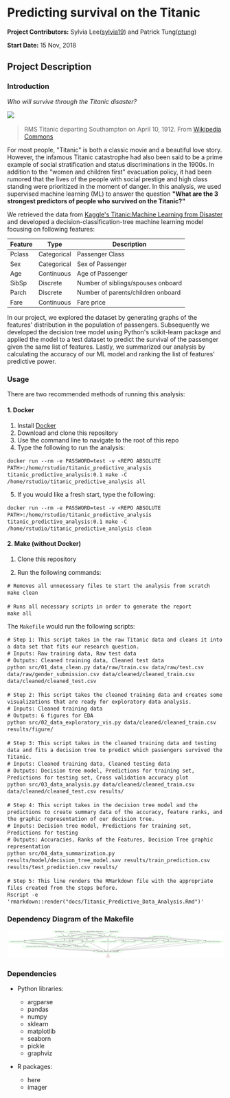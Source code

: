 # Predicting survival on the Titanic

**Project Contributors:** Sylvia Lee([sylvia19](https://github.ubc.ca/MDS-2018-19/DSCI_522_proposal_sylvia19/blob/master/README.md)) and Patrick Tung([ptung](https://github.ubc.ca/mds-2018-19/DSCI_522_proposal_ptung))

**Start Date:** 15 Nov, 2018

## Project Description

### Introduction

*Who will survive through the Titanic disaster?*

![](https://upload.wikimedia.org/wikipedia/commons/thumb/f/fd/RMS_Titanic_3.jpg/1200px-RMS_Titanic_3.jpg)

> RMS Titanic departing Southampton on April 10, 1912. From [Wikipedia Commons](https://en.wikipedia.org/wiki/File:RMS_Titanic_3.jpg)

For most people, "Titanic" is both a classic movie and a beautiful love story. However, the infamous Titanic catastrophe had also been said to be a prime example of social stratification and status discriminations in the 1900s. In addition to the "women and children first" evacuation policy, it had been rumored that the lives of the people with social prestige and high class standing were prioritized in the moment of danger. In this analysis, we used supervised machine learning (ML) to answer the question **"What are the 3 strongest predictors of people who survived on the Titanic?"**

We retrieved the data from [Kaggle's Titanic:Machine Learning from Disaster](https://www.kaggle.com/c/titanic) and developed a decision-classification-tree machine learning model focusing on following features:

| Feature | Type | Description |
| --- | --- | --- |
| Pclass | Categorical | Passenger Class |
| Sex | Categorical | Sex of Passenger |
| Age | Continuous | Age of Passenger |
| SibSp | Discrete | Number of siblings/spouses onboard |
| Parch | Discrete | Number of parents/children onboard |
| Fare | Continuous | Fare price |

In our project, we explored the dataset by generating graphs of the features' distribution in the population of passengers. Subsequently we developed the decision tree model using Python's scikit-learn package and applied the model to a test dataset to predict the survival of the passenger given the same list of features. Lastly, we summarized our analysis by calculating the accuracy of our ML model and ranking the list of features' predictive power.


### Usage

There are two recommended methods of running this analysis:

#### 1. Docker

1. Install [Docker](https://www.docker.com/get-started)
2. Download and clone this repository
3. Use the command line to navigate to the root of this repo
4. Type the following to run the analysis:

```
docker run --rm -e PASSWORD=test -v <REPO ABSOLUTE PATH>:/home/rstudio/titanic_predictive_analysis titanic_predictive_analysis:0.1 make -C /home/rstudio/titanic_predictive_analysis all
```

5. If you would like a fresh start, type the following:

```
docker run --rm -e PASSWORD=test -v <REPO ABSOLUTE PATH>:/home/rstudio/titanic_predictive_analysis titanic_predictive_analysis:0.1 make -C /home/rstudio/titanic_predictive_analysis clean
```


#### 2. Make (without Docker)

1. Clone this repository

2. Run the following commands:

```
# Removes all unnecessary files to start the analysis from scratch
make clean

# Runs all necessary scripts in order to generate the report
make all
```

The `Makefile` would run the following scripts:
```
# Step 1: This script takes in the raw Titanic data and cleans it into a data set that fits our research question.
# Inputs: Raw training data, Raw test data
# Outputs: Cleaned training data, Cleaned test data
python src/01_data_clean.py data/raw/train.csv data/raw/test.csv data/raw/gender_submission.csv data/cleaned/cleaned_train.csv data/cleaned/cleaned_test.csv

# Step 2: This script takes the cleaned training data and creates some visualizations that are ready for exploratory data analysis.
# Inputs: Cleaned training data
# Outputs: 6 figures for EDA
python src/02_data_exploratory_vis.py data/cleaned/cleaned_train.csv results/figure/

# Step 3: This script takes in the cleaned training data and testing data and fits a decision tree to predict which passengers survived the Titanic.
# Inputs: Cleaned training data, Cleaned testing data
# Outputs: Decision tree model, Predictions for training set, Predictions for testing set, Cross validation accuracy plot
python src/03_data_analysis.py data/cleaned/cleaned_train.csv data/cleaned/cleaned_test.csv results/

# Step 4: This script takes in the decision tree model and the predictions to create summary data of the accuracy, feature ranks, and the graphic representation of our decision tree.
# Inputs: Decision tree model, Predictions for training set, Predictions for testing
# Outputs: Accuracies, Ranks of the Features, Decision Tree graphic representation
python src/04_data_summarization.py results/model/decision_tree_model.sav results/train_prediction.csv results/test_prediction.csv results/

# Step 5: This line renders the RMarkdown file with the appropriate files created from the steps before.
Rscript -e 'rmarkdown::render("docs/Titanic_Predictive_Data_Analysis.Rmd")'
```

### Dependency Diagram of the Makefile

![](Makefile.png)

### Dependencies

+ Python libraries:
    + argparse
    + pandas
    + numpy
    + sklearn
    + matplotlib
    + seaborn
    + pickle
    + graphviz


+ R packages:
    + here
    + imager
